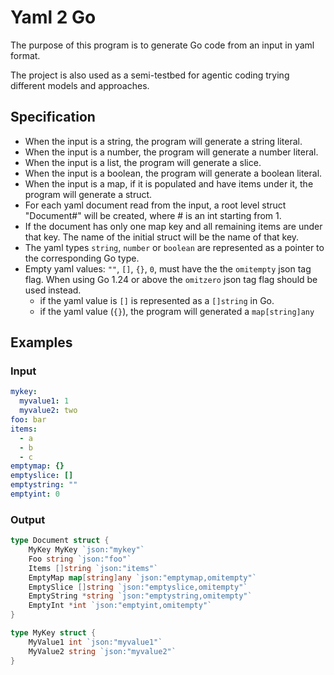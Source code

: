 # Yaml 2 Go

The purpose of this program is to generate Go code from an input in yaml format.

The project is also used as a semi-testbed for agentic coding trying different models and approaches.

## Specification

- When the input is a string, the program will generate a string literal.
- When the input is a number, the program will generate a number literal.
- When the input is a list, the program will generate a slice.
- When the input is a boolean, the program will generate a boolean literal.
- When the input is a map, if it is populated and have items under it, the program will generate a struct.
- For each yaml document read from the input, a root level struct "Document#" will be created, where # is an int starting from 1.
- If the document has only one map key and all remaining items are under that key. The name of the initial struct will be the name of that key.
- The yaml types `string`, `number` or `boolean` are represented as a pointer to the corresponding Go type.
- Empty yaml values: `""`, `[]`, `{}`, `0`, must have the the `omitempty` json tag flag. When using Go 1.24 or above the `omitzero` json tag flag should be used instead.
  - if the yaml value is `[]` is represented as a `[]string` in Go.
  - if the yaml value (`{}`), the program will generated a `map[string]any`

## Examples

### Input

```yaml
mykey:
  myvalue1: 1
  myvalue2: two
foo: bar
items:
  - a
  - b
  - c
emptymap: {}
emptyslice: []
emptystring: ""
emptyint: 0
```

### Output

```Go
type Document struct {
	MyKey MyKey `json:"mykey"`
	Foo string `json:"foo"`
	Items []string `json:"items"`
	EmptyMap map[string]any `json:"emptymap,omitempty"`
	EmptySlice []string `json:"emptyslice,omitempty"`
	EmptyString *string `json:"emptystring,omitempty"`
	EmptyInt *int `json:"emptyint,omitempty"`
}

type MyKey struct {
	MyValue1 int `json:"myvalue1"`
	MyValue2 string `json:"myvalue2"`
}
```
